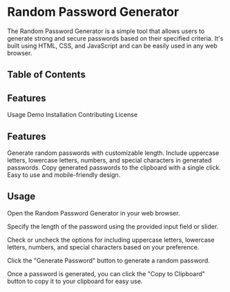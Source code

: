 # Random Password Generator
The Random Password Generator is a simple tool that allows users to generate strong and secure passwords based on their specified criteria. It's built using HTML, CSS, and JavaScript and can be easily used in any web browser.

## Table of Contents
## Features
Usage
Demo
Installation
Contributing
License

## Features
Generate random passwords with customizable length.
Include uppercase letters, lowercase letters, numbers, and special characters in generated passwords.
Copy generated passwords to the clipboard with a single click.
Easy to use and mobile-friendly design.

## Usage
Open the Random Password Generator in your web browser.

Specify the length of the password using the provided input field or slider.

Check or uncheck the options for including uppercase letters, lowercase letters, numbers, and special characters based on your preference.

Click the "Generate Password" button to generate a random password.

Once a password is generated, you can click the "Copy to Clipboard" button to copy it to your clipboard for easy use.

